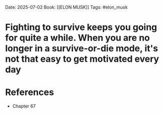 Date: 2025-07-02
Book: [[ELON MUSK]]
Tags: #elon_musk 
# Fighting to survive keeps you going for quite a while. When you are no longer in a survive-or-die mode, it's not that easy to get motivated every day


# References
- Chapter 67
